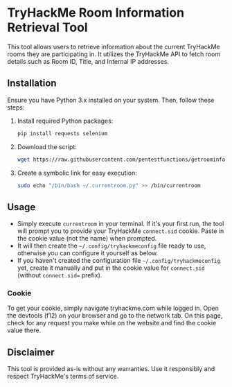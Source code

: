 # TryHackMe Room Information Retrieval Tool

This tool allows users to retrieve information about the current TryHackMe rooms they are participating in. It utilizes the TryHackMe API to fetch room details such as Room ID, Title, and Internal IP addresses.

## Installation

Ensure you have Python 3.x installed on your system. Then, follow these steps:

1. Install required Python packages:
    ```bash
    pip install requests selenium
    ```

2. Download the script:
    ```bash
    wget https://raw.githubusercontent.com/pentestfunctions/getroominfo/main/currentroom.py -O ~/.currentroom.py
    ```

3. Create a symbolic link for easy execution:
    ```bash
    sudo echo "/bin/bash ~/.currentroom.py" >> /bin/currentroom
    ```

## Usage

- Simply execute `currentroom` in your terminal. If it's your first run, the tool will prompt you to provide your TryHackMe `connect.sid` cookie. Paste in the cookie value (not the name) when prompted.
- It will then create the `~/.config/tryhackmeconfig` file ready to use, otherwise you can configure it yourself as below. 
- If you haven't created the configuration file `~/.config/tryhackmeconfig` yet, create it manually and put in the cookie value for `connect.sid` (without `connect.sid=` prefix).

### Cookie

To get your cookie, simply navigate tryhackme.com while logged in. Open the devtools (f12) on your browser and go to the network tab. On this page, check for any request you make while on the website and find the cookie value there. 

## Disclaimer

This tool is provided as-is without any warranties. Use it responsibly and respect TryHackMe's terms of service.
